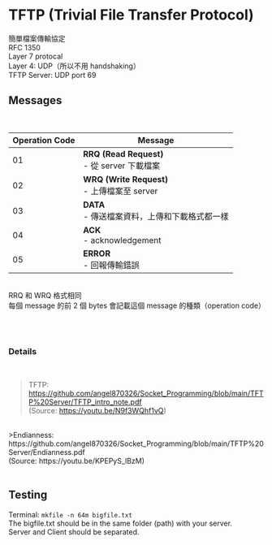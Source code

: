 # TFTP (Trivial File Transfer Protocol)

簡單檔案傳輸協定<br/>
RFC 1350<br/>
Layer 7 protocal<br/>
Layer 4: UDP（所以不用 handshaking）<br/>
TFTP Server: UDP port 69<br/>

## Messages

<br/>

| Operation Code | Message |
| --- | --- |
| 01 | **RRQ (Read Request)** <br/>- 從 server 下載檔案<br/>|
| 02 | **WRQ (Write Request)** <br/>- 上傳檔案至 server<br/>|
| 03 | **DATA** <br/>- 傳送檔案資料，上傳和下載格式都一樣<br/> |
| 04 | **ACK** <br/>- acknowledgement<br/>|
| 05 | **ERROR** <br/>- 回報傳輸錯誤<br/>|
<br/>
RRQ 和 WRQ 格式相同<br/>
每個 message 的前 2 個 bytes 會記載這個 message 的種類（operation code）

<br/><br/>

### Details
<br/>

>TFTP: <br/>https://github.com/angel870326/Socket_Programming/blob/main/TFTP%20Server/TFTP_intro_note.pdf <br/>(Source: https://youtu.be/N9f3WQhf1vQ)<br/>
<br/>
>Endianness: <br/>https://github.com/angel870326/Socket_Programming/blob/main/TFTP%20Server/Endianness.pdf <br/>(Source: https://youtu.be/KPEPyS_lBzM)<br/>

<br/>


## Testing


Terminal: ```mkfile -n 64m bigfile.txt```<br/>
The bigfile.txt should be in the same folder (path) with your server.<br/>
Server and Client should be separated.<br/>
